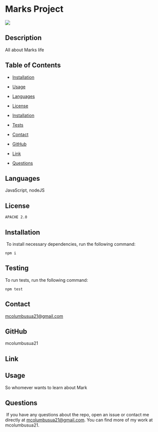 
# Marks Project
<img src="https://img.shields.io/badge/License-Apache%202.0-blue.svg"></img>

## Description 
All about Marks life

## Table of Contents
* [Installation](#installation)
​
* [Usage](#usage)

* [Languages](#languages)
​
* [License](#license)

* [Installation](#installation)

* [Tests](#testing)

* [Contact](#contact)

* [GitHub](#GitHub)

* [Link](#link)
​
* [Questions](#questions)

## Languages
JavaScript, nodeJS

## License


```
APACHE 2.0
```

## Installation
​
To install necessary dependencies, run the following command:
​


```
npm i
```


## Testing 
To run tests, run the following command:
​
```
npm test
```


## Contact 
mcolumbusua21@gmail.com

## GitHub
mcolumbusua21

## Link 


## Usage 
So whomever wants to learn about Mark

## Questions
​
If you have any questions about the repo, open an issue or contact me directly at mcolumbusua21@gmail.com. You can find more of my work at mcolumbusua21.


